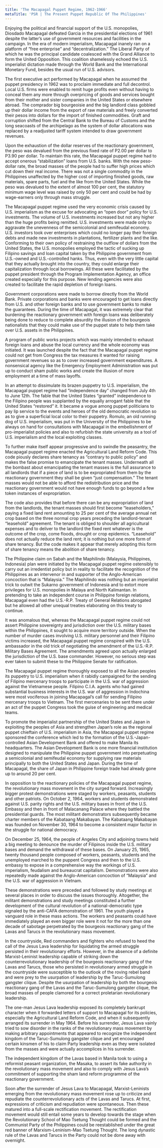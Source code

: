 ```yaml
---
title: 'The Macapagal Puppet Regime, 1962-1966'
metaTitle: 'PSR | The Present Puppet Republic Of The Philippines'
---
```


Enjoying the political and financial support of the U.S. monopolies, Diosdado Macapagal defeated Garcia in the presidential elections of 1961 despite the latter’s use of government resources and facilities in the campaign. In the era of modern imperialism, Macapagal inanely ran on a platform of “free enterprise” and “decentralization.” The Liberal Party of which he was the principal candidate coalesced with the Grand Alliance to form the United Opposition. This coalition shamelessly echoed the U.S. imperialist dictation made through the World Bank and the International Monetary Fund, besides the usual run of U.S. advisors.

The first executive act performed by Macapagal when he assumed the puppet presidency in 1962 was to proclaim immediate and full decontrol. Local U.S. firms were enabled to remit huge profits even without having to conceal them any more through overpricing of goods and services bought from their mother and sister companies in the United States or elsewhere abroad. The comprador big bourgeoisie and the big landlord class gobbled up their dollar income from the export of raw materials and freely converted their pesos into dollars for the import of finished commodities. Graft and corruption shifted from the Central Bank to the Bureau of Customs and the long seacoasts of the archipelago as the system of dollar allocations was replaced by a readjusted tariff system intended to draw government revenues.

Upon the exhaustion of the dollar reserves of the reactionary government, the peso was devalued from the previous fixed rate of P2.00 per dollar to P3.90 per dollar. To maintain this rate, the Macapagal puppet regime had to accept onerous “stabilization” loans from U.S. banks. With the new peso-dollar rate, the broad masses of the people had to suffer high prices which cut down their real income. There was not a single commodity in the Philippines unaffected by the higher cost of importing finished goods, raw materials, spare parts, fuel and the like from the United States. While the peso was devalued to the extent of almost 100 per cent, the statutory minimum wage level was raised by only 50 per cent and could be had by wage-earners only through mass struggle.

The Macapagal puppet regime used the very economic crisis caused by U.S. imperialism as the excuse for advocating an “open door” policy for U.S. investments. The volume of U.S. investments increased but not any higher than the huge profits being remitted. U.S. investments were made only to aggravate the unevenness of the semicolonial and semifeudal economy. U.S. investors took over enterprises which could no longer pay their foreign debts and made new investments in plantations, fertilizer plants and the like. Conforming to their own policy of restraining the outflow of dollars from the United States, the U.S. monopolies employed the tactic of sucking up Filipino savings and loan capital taken by the Philippine government from U.S.-owned and U.S.-controlled hanks. Thus, even with the very little capital that they actually brought into the country, they could enlarge their capitalization through local borrowings. All these were facilitated by the puppet president through the Program Implementation Agency, an office created especially for this purpose. New lending agencies were also created to facilitate the rapid depletion of foreign loans.

Government corporations were made to borrow directly from the World Bank. Private corporations and banks were encouraged to get loans directly from U.S. and other foreign banks and to use government banks to make the guarantees. During the time of Macapagal, it was extremely clear that burdening the reactionary government with foreign loans was deliberately being done to reduce to complete absurdity the illusion of the bourgeois nationalists that they could make use of the puppet state to help them take over U.S. assets in the Philippines.

A program of public works projects which was mainly intended to exhaust foreign loans and abuse the local currency and the whole economy was initiated. It was launched despite the fact that the Macapagal puppet regime could not get from Congress the tax measures it wanted for raising government revenues so as to cover increased government expenditures. A nonsensical agency like the Emergency Employment Administration was put up to conduct sham public works and create the illusion of more employment at a time of mass layoffs.

In an attempt to dissimulate its brazen puppetry to U.S. imperialism, the Macapagal puppet regime had “independence day” changed from July 4th to June 12th. The fable that the United States “granted” independence to the Filipino people was supplanted by the equally arrogant fable that the United States “restored” it. It became a vogue among puppet politicians to pay lip service to the events and heroes of the old democratic revolution so as to give a superficial local color to their puppetry. Romulo, an old running dog of U.S. imperialism, was put in the University of the Philippines to be always on hand for consultations with Macapagal in the embellishment of pro-imperialist policies and also to refurbish the state university as a tool of U.S. imperialism and the local exploiting classes.

To further make itself appear progressive and to swindle the peasantry, the Macapagal puppet regime enacted the Agricultural Land Reform Code. This code piously declares share tenancy as “contrary to public policy” and makes the false promise to emancipate the tenant masses. Underneath all the bombast about emancipating the tenant masses is the full assurance to all landlords that if a piece of land is to be expropriated from them by the reactionary government they shall be given “just compensation.” The tenant masses would not be able to afford the redistribution price and the reactionary government would not have enough funds to go beyond a few token instances of expropriation.

The code also provides that before there can be any expropriation of land from the landlords, the tenant masses should first become “leaseholders,” paying a fixed land rent amounting to 25 per cent of the average annual net crop based on the three normal crop years preceding the landlord-tenant “leasehold” agreement. The tenant is obliged to shoulder all agricultural expenses and to deliver to the landlord the fixed rent whatever is the outcome of the crop, come floods, drought or crop epidemics. “Leasehold” does not actually reduce the land rent; it is nothing but one more form of share tenancy. But the code makes it appear that merely adopting this form of share tenancy means the abolition of share tenancy.

The Philippine claim on Sabah and the Maphilindo (Malaysia, Philippines, Indonesia) plan were initiated by the Macapagal puppet regime ostensibly to carry out an irredentist policy but in reality to facilitate the recognition of the Philippines as an intervenor in and supporter of the Anglo-American concoction that is “Malaysia.” The Maphilindo was nothing but an imperialist trick to outwit the Sukarno government of Indonesia and to extort more privileges for U.S. monopolies in Malaya and North Kalimantan. In pretending to take an independent course in Philippine foreign relations, Macapagal even had the U.S.-R.P. Treaty of General Relations abrogated but he allowed all other unequal treaties elaborating on this treaty to continue.

It was anomalous that, whereas the Macapagal puppet regime could not assert Philippine sovereignty and jurisdiction over the U.S. military bases within the Philippines, it sought to acquire more territory outside. When the number of murder cases involving U.S. military personnel and their Filipino victims increased, the Macapagal puppet regime conspired with the U.S. ambassador in the old trick of negotiating the amendment of the U.S.-R.P. Military Bases Agreement. The amendments agreed upon actually enlarged the jurisdiction of the U.S. base commander. However, no serious step was ever taken to submit these to the Philippine Senate for ratification.

The Macapagal puppet regime thoroughly exposed to all the Asian peoples its puppetry to U.S. imperialism when it rabidly campaigned for the sending of Filipino mercenary troops to participate in the U.S. war of aggression against the Vietnamese people. Filipino C.I.A. agents who had gained substantial business interests in the U.S. war of aggression in Indochina were most vociferous in joining Macapagal’s call for sending Filipino mercenary troops to Vietnam. The first mercenaries to be sent there under an act of the puppet Congress took the guise of engineering and medical teams.

To promote the imperialist partnership of the United States and Japan in exploiting the peoples of Asia and strengthen Japan’s role as the regional puppet chieftain of U.S. imperialism in Asia, the Macapagal puppet regime sponsored the conference which led to the formation of the U.S.-Japan- controlled Asian Development Bank and offered to make Manila its headquarters. The Asian Development Bank is one more financial institution designed to manipulate the Philippine puppet government into perpetuating a semicolonial and semifeudal economy for supplying raw materials principally to both the United States and Japan. During the time of Macapagal, the share of Japan in Philippine foreign trade had already gone up to around 20 per cent.

In opposition to the reactionary policies of the Macapagal puppet regime, the revolutionary mass movement in the city surged forward. Increasingly bigger protest demonstrations were staged by workers, peasants, students and other patriots. On October 2, 1964, workers and students demonstrated against U.S. parity rights and the U.S. military bases in front of the U.S. Embassy and then in front of Malacanang Palace where they battled the presidential guards. The most militant demonstrators subsequently became charter members of the Kabataang Makabayan. The Kabataang Makabayan was founded on November 30, 1964 to become a consistent major factor in the struggle for national democracy.

On December 25, 1964, the people of Angeles City and adjoining towns held a big meeting to denounce the murder of Filipinos inside the U.S. military bases and demand the withdrawal of these bases. On January 25, 1965, twenty thousand people composed of workers, peasants, students and the unemployed marched to the puppent Congress and then to the U.S. embassy to expose in a comprehensive way the workings of U.S. imperialism, feudalism and bureaucrat capitalism. Demonstrations were also repeatedly made against the Anglo-American concoction of “Malaysia” and the U.S. war of aggression in Vietnam.

These demonstrations were preceded and followed by study meetings at several places in order to discuss the issues thoroughly. Altogether, the militant demonstrations and study meetings constituted a further development of the cultural revolution of a national-democratic type signaled by the anti-CAFA demonstration of 1961. The youth played a vanguard role in these mass actions. The workers and peasants could have immediately played an even bigger role were it not for the more than one decade of sabotage perpetrated by the bourgeois reactionary gang of the Lavas and Tarucs in the revolutionary mass movement.

In the countryside, Red commanders and fighters who refused to heed the call of the Jesus Lava leadership for liquidating the armed struggle persisted in their revolutionary efforts. However, in the absence of a definite Marxist-Leninist leadership capable of striking down the counterrevolutionary leadership of the bourgeois reactionary gang of the Lavas and Tarucs, those who persisted in revolutionary armed struggle in the countryside were susceptible to the outlook of the roving rebel band and were prey to the usurpation of leadership by the Taruc-Sumulong gangster clique. Despite the usurpation of leadership by both the bourgeois reactionary gang of the Lavas and the Taruc-Sumulong gangster clique, the broad masses of people clamored for a correct proletarian revolutionary leadership.

The one-man Jesus Lava leadership exposed its completely bankrupt character when it forwarded letters of support to Macapagal for its policies, especially the Agricultural Land Reform Code, and when it subsequently arranged its surrender in May 1964. Before his surrender, Jesus Lava vainly tried to sow disorder in the ranks of the revolutionary mass movement by making arbitrary appointments that appeared to recognize the independent kingdom of the Taruc-Sumulong gangster clique and yet encouraged certain kinsmen of his to claim Party leadership even as they were isolated from the masses and were actually accomplices in his surrender.

The independent kingdom of the Lavas based in Manila took to using a reformist peasant organization, the Masaka, to assert its fake authority in the revolutionary mass movement and also to comply with Jesus Lava’s commitment of supporting the sham land reform programme of the reactionary government.

Soon after the surrender of Jesus Lava to Macapagal, Marxist-Leninists emerging from the revolutionary mass movement rose up to criticize and repudiate the counterrevolutionary acts of the Lavas and Tarucs. At first, expressions of criticism and repudiation were spontaneous. Then these matured into a full-scale rectification movement. The rectification movement would still entail some years to develop towards the stage when the Revolutionary School of Mao Tsetung Thought could be formed and the Communist Party of the Philippines could be reestablished under the great red banner of Marxism-Leninism-Mao Tsetung Thought. The long dynastic rule of the Lavas and Tarucs in the Party could not be done away with overnight.

